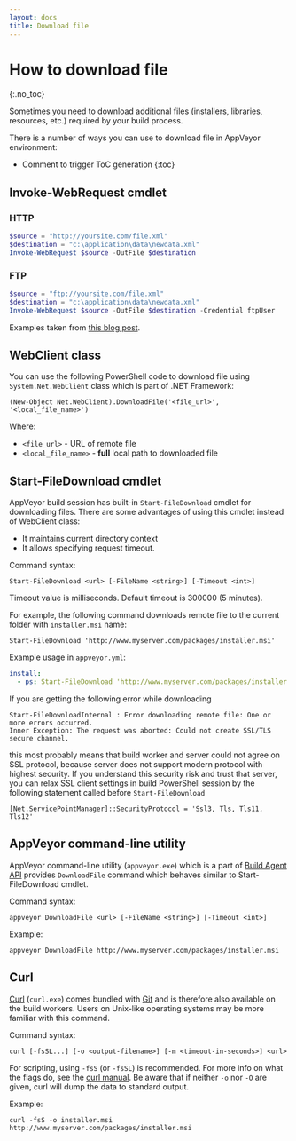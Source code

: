 ```yaml
---
layout: docs
title: Download file
---
```


<!-- markdownlint-disable MD022 MD032 -->
# How to download file
{:.no_toc}

Sometimes you need to download additional files (installers, libraries, resources, etc.) required by your build process.

There is a number of ways you can use to download file in AppVeyor environment:

* Comment to trigger ToC generation
{:toc}
<!-- markdownlint-enable MD022 MD032 -->


## Invoke-WebRequest cmdlet

### HTTP

```powershell
$source = "http://yoursite.com/file.xml"
$destination = "c:\application\data\newdata.xml"
Invoke-WebRequest $source -OutFile $destination
```

### FTP

```powershell
$source = "ftp://yoursite.com/file.xml"
$destination = "c:\application\data\newdata.xml"
Invoke-WebRequest $source -OutFile $destination -Credential ftpUser
```

Examples taken from [this blog post](http://www.powershellatoms.com/basic/download-file-website-powershell/).


## WebClient class

You can use the following PowerShell code to download file using `System.Net.WebClient` class which is part of .NET Framework:

    (New-Object Net.WebClient).DownloadFile('<file_url>', '<local_file_name>')

Where:

* `<file_url>` - URL of remote file
* `<local_file_name>` - **full** local path to downloaded file


## Start-FileDownload cmdlet

AppVeyor build session has built-in `Start-FileDownload` cmdlet for downloading files. There are some advantages of using this cmdlet instead of WebClient class:

* It maintains current directory context
* It allows specifying request timeout.

Command syntax:

    Start-FileDownload <url> [-FileName <string>] [-Timeout <int>]

Timeout value is milliseconds. Default timeout is 300000 (5 minutes).

For example, the following command downloads remote file to the current folder with `installer.msi` name:

    Start-FileDownload 'http://www.myserver.com/packages/installer.msi'

Example usage in `appveyor.yml`:

```yaml
install:
  - ps: Start-FileDownload 'http://www.myserver.com/packages/installer.msi'
```

If you are getting the following error while downloading 

```
Start-FileDownloadInternal : Error downloading remote file: One or more errors occurred.
Inner Exception: The request was aborted: Could not create SSL/TLS secure channel.
```
this most probably means that build worker and server could not agree on SSL protocol, because server does not support modern protocol with highest security. If you understand this security risk and trust that server, you can relax SSL client settings in build PowerShell session by the following statement called before `Start-FileDownload`

```
[Net.ServicePointManager]::SecurityProtocol = 'Ssl3, Tls, Tls11, Tls12'
```

## AppVeyor command-line utility

AppVeyor command-line utility (`appveyor.exe`) which is a part of [Build Agent API](/docs/build-worker-api/) provides `DownloadFile` command which behaves similar to Start-FileDownload cmdlet.

Command syntax:

    appveyor DownloadFile <url> [-FileName <string>] [-Timeout <int>]

Example:

    appveyor DownloadFile http://www.myserver.com/packages/installer.msi

## Curl

[Curl](https://curl.haxx.se) (`curl.exe`) comes bundled with [Git](https://git-scm.com) and is therefore also available on the build workers.  Users on Unix-like operating systems may be more familiar with this command.

Command syntax:

    curl [-fsSL...] [-o <output-filename>] [-m <timeout-in-seconds>] <url>

For scripting, using `-fsS` (or `-fsSL`) is recommended.  For more info on what the flags do, see the [curl manual](https://curl.haxx.se/docs/manpage.html).  Be aware that if neither `-o` nor `-O` are given, curl will dump the data to standard output.

Example:

    curl -fsS -o installer.msi http://www.myserver.com/packages/installer.msi
